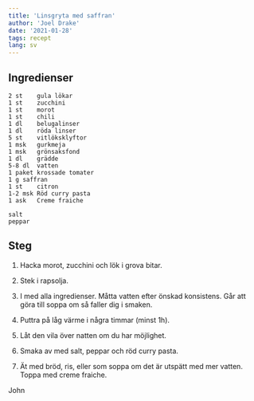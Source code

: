 ```yaml
---
title: 'Linsgryta med saffran'
author: 'Joel Drake'
date: '2021-01-28'
tags: recept
lang: sv
---
```


## Ingredienser

```
2 st	gula lökar
1 st	zucchini
1 st	morot
1 st	chili
1 dl	belugalinser
1 dl	röda linser
5 st	vitlöksklyftor
1 msk	gurkmeja
1 msk	grönsaksfond
1 dl	grädde
5-8 dl	vatten
1 paket	krossade tomater
1 g	saffran
1 st	citron
1-2 msk	Röd curry pasta
1 ask	Creme fraiche

salt
peppar
```

## Steg

1. Hacka morot, zucchini och lök i grova bitar.

2. Stek i rapsolja.

3. I med alla ingredienser. Måtta vatten efter önskad konsistens. Går att göra till soppa om så faller dig i smaken.

4. Puttra på låg värme i några timmar (minst 1h).

5. Låt den vila över natten om du har möjlighet.

6. Smaka av med salt, peppar och röd curry pasta.

7. Ät med bröd, ris, eller som soppa om det är utspätt med mer vatten. Toppa med creme fraiche.

John
